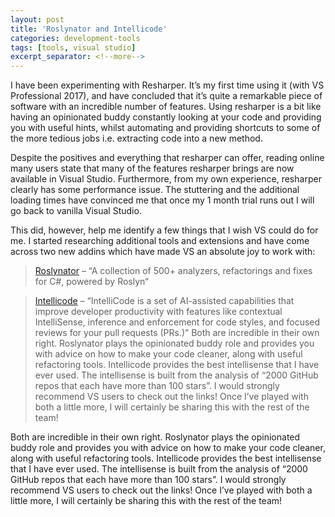```yaml
---
layout: post
title: 'Roslynator and Intellicode' 
categories: development-tools
tags: [tools, visual studio]
excerpt_separator: <!--more-->
---
```


I have been experimenting with Resharper. It’s my first time using it (with VS Professional 2017), and have concluded that it’s quite a remarkable piece of software with an incredible number of features. Using resharper is a bit like having an opinionated buddy constantly looking at your code and providing you with useful hints, whilst automating and providing shortcuts to some of the more tedious jobs i.e. extracting code into a new method.

<!--more-->

Despite the positives and everything that resharper can offer, reading online many users state that many of the features resharper brings are now available in Visual Studio. Furthermore, from my own experience, resharper clearly has some performance issue.  The stuttering and the additional loading times have convinced me that once my 1 month trial runs out I will go back to vanilla Visual Studio.

This did, however, help me identify a few things that I wish VS could do for me. I started researching additional tools and extensions and have come across two new addins which have made VS an absolute joy to work with:

> [Roslynator](https://marketplace.visualstudio.com/items?itemName=josefpihrt.Roslynator2017) – “A collection of 500+ analyzers, refactorings and fixes for C#, powered by Roslyn“

> [Intellicode](https://blogs.msdn.microsoft.com/visualstudio/2018/05/07/introducing-visual-studio-intellicode/) – “IntelliCode is a set of AI-assisted capabilities that improve developer productivity with features like contextual IntelliSense, inference and enforcement for code styles, and focused reviews for your pull requests (PRs.)”
Both are incredible in their own right. Roslynator plays the opinionated buddy role and provides you with advice on how to make your code cleaner, along with useful refactoring tools. Intellicode provides the best intellisense that I have ever used. The intellisense is built from the analysis of “2000 GitHub repos that each have more than 100 stars”. I would strongly recommend VS users to check out the links! Once I’ve played with both a little more, I will certainly be sharing this with the rest of the team!

Both are incredible in their own right. Roslynator plays the opinionated buddy role and provides you with advice on how to make your code cleaner, along with useful refactoring tools. Intellicode provides the best intellisense that I have ever used. The intellisense is built from the analysis of “2000 GitHub repos that each have more than 100 stars”. I would strongly recommend VS users to check out the links! Once I’ve played with both a little more, I will certainly be sharing this with the rest of the team!